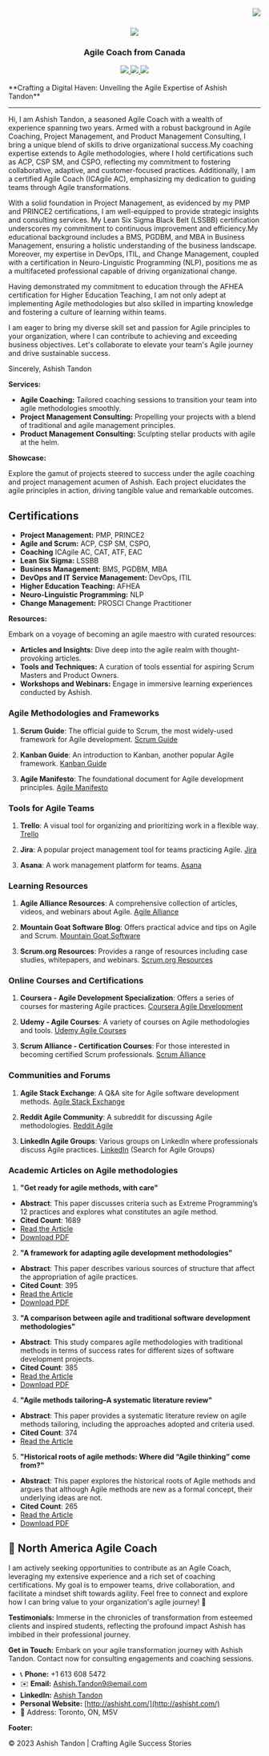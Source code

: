 <img align="right" src="https://visitor-badge.laobi.icu/badge?page_id=ashish-tandon.ashish-tandon" />

<h1 align="center">
    <img src="https://readme-typing-svg.herokuapp.com/?font=Righteous&size=35&center=true&vCenter=true&width=500&height=70&duration=4000&lines=Hi+There!+👋;+I'm+Ashish+Tandon!;" />
</h1>

<h3 align="center">Agile Coach from Canada</h3>

<div align="center"> 
  <a href="ashish.tandon9@gmail.com" target="_blank">
    <img src="https://img.shields.io/badge/Gmail-D14836?style=for-the-badge&logo=gmail&logoColor=white" target="_blank" />
  </a> 
  <a href="https://www.linkedin.com/in/ashish-tandon/" target="_blank">
    <img src="https://img.shields.io/badge/LinkedIn-0077B5?style=for-the-badge&logo=linkedin&logoColor=white" target="_blank" />
  </a>
  <a href="http://ashisht.com/)" target="_blank">
     <img src="https://img.shields.io/badge/Portfolio-FF5722?style=for-the-badge&logo=todoist&logoColor=white" target="_blank" /> <!-- sqlite, safari, google-chrome are other good icon options -->
  </a>
</div>
<br/> 
**Crafting a Digital Haven: Unveiling the Agile Expertise of Ashish Tandon**

---

Hi,
I am Ashish Tandon, a seasoned Agile Coach with a wealth of experience spanning two years. Armed with a robust background in Agile Coaching, Project Management, and Product Management Consulting, I bring a unique blend of skills to drive organizational success.My coaching expertise extends to Agile methodologies, where I hold certifications such as ACP, CSP SM, and CSPO, reflecting my commitment to fostering collaborative, adaptive, and customer-focused practices. Additionally, I am a certified Agile Coach (ICAgile AC), emphasizing my dedication to guiding teams through Agile transformations.

With a solid foundation in Project Management, as evidenced by my PMP and PRINCE2 certifications, I am well-equipped to provide strategic insights and consulting services. My Lean Six Sigma Black Belt (LSSBB) certification underscores my commitment to continuous improvement and efficiency.My educational background includes a BMS, PGDBM, and MBA in Business Management, ensuring a holistic understanding of the business landscape. Moreover, my expertise in DevOps, ITIL, and Change Management, coupled with a certification in Neuro-Linguistic Programming (NLP), positions me as a multifaceted professional capable of driving organizational change.

Having demonstrated my commitment to education through the AFHEA certification for Higher Education Teaching, I am not only adept at implementing Agile methodologies but also skilled in imparting knowledge and fostering a culture of learning within teams.

I am eager to bring my diverse skill set and passion for Agile principles to your organization, where I can contribute to achieving and exceeding business objectives. Let's collaborate to elevate your team's Agile journey and drive sustainable success.

Sincerely,
Ashish Tandon

**Services:**

- **Agile Coaching:** Tailored coaching sessions to transition your team into agile methodologies smoothly.
- **Project Management Consulting:** Propelling your projects with a blend of traditional and agile management principles.
- **Product Management Consulting:** Sculpting stellar products with agile at the helm.

**Showcase:**

Explore the gamut of projects steered to success under the agile coaching and project management acumen of Ashish. Each project elucidates the agile principles in action, driving tangible value and remarkable outcomes.

## Certifications

- **Project Management:** PMP, PRINCE2
- **Agile and Scrum:** ACP, CSP SM, CSPO,
- **Coaching** ICAgile AC, CAT, ATF, EAC
- **Lean Six Sigma:** LSSBB
- **Business Management:** BMS, PGDBM, MBA
- **DevOps and IT Service Management:** DevOps, ITIL
- **Higher Education Teaching:** AFHEA
- **Neuro-Linguistic Programming:** NLP
- **Change Management:** PROSCI Change Practitioner

**Resources:**

Embark on a voyage of becoming an agile maestro with curated resources:
- **Articles and Insights:** Dive deep into the agile realm with thought-provoking articles.
- **Tools and Techniques:** A curation of tools essential for aspiring Scrum Masters and Product Owners.
- **Workshops and Webinars:** Engage in immersive learning experiences conducted by Ashish.

### Agile Methodologies and Frameworks

1. **Scrum Guide**: The official guide to Scrum, the most widely-used framework for Agile development.
[Scrum Guide](https://www.scrumguides.org/scrum-guide.html)

2. **Kanban Guide**: An introduction to Kanban, another popular Agile framework.
[Kanban Guide](https://kanbanize.com/kanban-resources/getting-started/what-is-kanban)

3. **Agile Manifesto**: The foundational document for Agile development principles.
[Agile Manifesto](https://agilemanifesto.org/)

### Tools for Agile Teams

1. **Trello**: A visual tool for organizing and prioritizing work in a flexible way.
[Trello](https://trello.com/)

2. **Jira**: A popular project management tool for teams practicing Agile.
[Jira](https://www.atlassian.com/software/jira)

3. **Asana**: A work management platform for teams.
[Asana](https://asana.com/)

### Learning Resources

1. **Agile Alliance Resources**: A comprehensive collection of articles, videos, and webinars about Agile.
[Agile Alliance](https://www.agilealliance.org/resources/)

2. **Mountain Goat Software Blog**: Offers practical advice and tips on Agile and Scrum.
[Mountain Goat Software](https://www.mountaingoatsoftware.com/blog)

3. **Scrum.org Resources**: Provides a range of resources including case studies, whitepapers, and webinars.
[Scrum.org Resources](https://www.scrum.org/resources)

### Online Courses and Certifications

1. **Coursera - Agile Development Specialization**: Offers a series of courses for mastering Agile practices.
[Coursera Agile Development](https://www.coursera.org/specializations/agile-development)

2. **Udemy - Agile Courses**: A variety of courses on Agile methodologies and tools.
[Udemy Agile Courses](https://www.udemy.com/topic/agile/)

3. **Scrum Alliance - Certification Courses**: For those interested in becoming certified Scrum professionals.
[Scrum Alliance](https://www.scrumalliance.org/get-certified)

### Communities and Forums

1. **Agile Stack Exchange**: A Q&A site for Agile software development methods.
[Agile Stack Exchange](https://agile.stackexchange.com/)

2. **Reddit Agile Community**: A subreddit for discussing Agile methodologies.
[Reddit Agile](https://www.reddit.com/r/agile/)

3. **LinkedIn Agile Groups**: Various groups on LinkedIn where professionals discuss Agile practices.
[LinkedIn](https://www.linkedin.com/) (Search for Agile Groups)

### Academic Articles on Agile methodologies

1. **"Get ready for agile methods, with care"**
- **Abstract**: This paper discusses criteria such as Extreme Programming’s 12 practices and explores what constitutes an agile method.
- **Cited Count**: 1689
- [Read the Article](https://ieeexplore.ieee.org/abstract/document/976920/)
- [Download PDF](https://www.se.rit.edu/~swen-356/resources/GetReadyForAgile-Boehm.pdf)

2. **"A framework for adapting agile development methodologies"**
- **Abstract**: This paper describes various sources of structure that affect the appropriation of agile practices.
- **Cited Count**: 395
- [Read the Article](https://www.tandfonline.com/doi/abs/10.1057/ejis.2009.26)
- [Download PDF](https://citeseerx.ist.psu.edu/document?repid=rep1&type=pdf&doi=315cb7c1d5274a0ec89bd9bebada8a100307fa34)

3. **"A comparison between agile and traditional software development methodologies"**
- **Abstract**: This study compares agile methodologies with traditional methods in terms of success rates for different sizes of software development projects.
- **Cited Count**: 385
- [Read the Article](https://www.academia.edu/download/58993716/10.1.1.464.609020190422-13963-j0ju8a.pdf)
- [Download PDF](https://www.academia.edu/download/58993716/10.1.1.464.609020190422-13963-j0ju8a.pdf)

4. **"Agile methods tailoring–A systematic literature review"**
- **Abstract**: This paper provides a systematic literature review on agile methods tailoring, including the approaches adopted and criteria used.
- **Cited Count**: 374
- [Read the Article](https://www.sciencedirect.com/science/article/pii/S0164121215001843)

5. **"Historical roots of agile methods: Where did “Agile thinking” come from?"**
- **Abstract**: This paper explores the historical roots of Agile methods and argues that although Agile methods are new as a formal concept, their underlying ideas are not.
- **Cited Count**: 265
- [Read the Article](https://link.springer.com/chapter/10.1007/978-3-540-68255-4_10)
- [Download PDF](https://eprints.soton.ac.uk/266606/1/xp2008camera_ready.pdf)

## 🌱 North America Agile Coach

I am actively seeking opportunities to contribute as an Agile Coach, leveraging my extensive experience and a rich set of coaching certifications. My goal is to empower teams, drive collaboration, and facilitate a mindset shift towards agility.
Feel free to connect and explore how I can bring value to your organization's agile journey! 🌟


**Testimonials:**
Immerse in the chronicles of transformation from esteemed clients and inspired students, reflecting the profound impact Ashish has imbibed in their professional journey.


**Get in Touch:**
Embark on your agile transformation journey with Ashish Tandon. Contact now for consulting engagements and coaching sessions.
- 📞 **Phone:** +1 613 608 5472
- ✉️ **Email:** [Ashish.Tandon9@email.com](mailto:Ashish.Tandon9@email.com)
- **LinkedIn:** [Ashish Tandon](https://www.linkedin.com/in/ashish-tandon/)
- **Personal Website:** [http://ashisht.com/](http://ashisht.com/)
- 📍 Address: Toronto, ON, M5V


**Footer:**

© 2023 Ashish Tandon | Crafting Agile Success Stories
